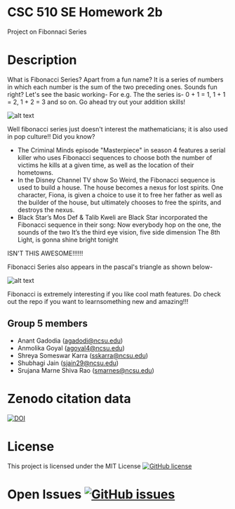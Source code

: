 # CSC 510 SE Homework 2b 
Project on Fibonnaci Series

# Description
What is Fibonacci Series? Apart from a fun name?
It is a series of numbers in which each number is the sum of the two preceding ones. Sounds fun right? Let's see the basic working-
For e.g. The the series is- 0 + 1 = 1, 1 + 1 = 2, 1 + 2 = 3 and so on. Go ahead try out your addition skills!

![alt text](http://4.bp.blogspot.com/-aC5Bcv5AqfA/VP3hQmLlCxI/AAAAAAAAASw/GDaDhV3jg3U/s1600/fibonacci.gif)

Well fibonacci series just doesn't interest the mathematicians; it is also used in pop culture!! Did you know?
- The Criminal Minds episode "Masterpiece" in season 4 features a serial killer who uses Fibonacci sequences to choose both the number of victims he kills at a given time, as well as the location of their hometowns.
- In the Disney Channel TV show So Weird, the Fibonacci sequence is used to build a house. The house becomes a nexus for lost spirits. One character, Fiona, is given a choice to use it to free her father as well as the builder of the house, but ultimately chooses to free the spirits, and destroys the nexus.
- Black Star’s Mos Def & Talib Kweli are Black Star incorporated the Fibonacci sequence in their song:
Now everybody hop on the one, the sounds of the two
It’s the third eye vision, five side dimension
The 8th Light, is gonna shine bright tonight

ISN'T THIS AWESOME!!!!!!

Fibonacci Series also appears in the pascal's triangle as shown below-








![alt text](https://upload.wikimedia.org/wikipedia/commons/0/0d/PascalTriangleAnimated2.gif)

Fibonacci is extremely interesting if you like cool math features. Do check out the repo if you want to learnsomething new and amazing!!!




## Group 5 members
- Anant Gadodia (agadodi@ncsu.edu)
- Anmolika Goyal (agoyal4@ncsu.edu)
- Shreya Someswar Karra (sskarra@ncsu.edu)
- Shubhagi Jain (sjain29@ncsu.edu)
- Srujana Marne Shiva Rao (smarnes@ncsu.edu)

# Zenodo citation data
[![DOI](https://zenodo.org/badge/DOI/10.5281/zenodo.5366712.svg)](https://doi.org/10.5281/zenodo.5366712)
# License
This project is licensed under the MIT License
[![GitHub license](https://img.shields.io/github/license/AnmolikaGoyal/CSC510_HW2b)](https://github.com/AnmolikaGoyal/CSC510_HW2b/blob/main/LICENSE)
# Open Issues  [![GitHub issues](https://img.shields.io/github/issues/SE-homework-group-5/CSC510_HW2b_group5)](https://github.com/SE-homework-group-5/CSC510_HW2b_group5/issues)


